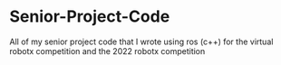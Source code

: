 # Senior-Project-Code
All of my senior project code that I wrote using ros (c++) for the virtual robotx competition and the 2022 robotx competition
